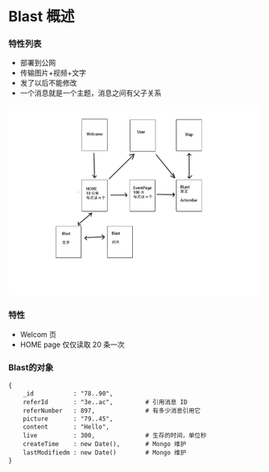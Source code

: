 Blast 概述
======

### 特性列表

* 部署到公网
* 传输图片+视频+文字
* 发了以后不能修改
* 一个消息就是一个主题，消息之间有父子关系

![](UI-brief.png)

### 特性

* Welcom 页
* HOME page 仅仅读取 20 条一次

### Blast的对象

    {
        _id           : "78..90",
        referId       : "3e..ac",         # 引用消息 ID
        referNumber   : 897,              # 有多少消息引用它
        picture       : "79..45", 
        content       : "Hello", 
        live          : 300,              # 生存的时间，单位秒
        createTime    : new Date(),       # Mongo 维护
        lastModifiedm : new Date()        # Mongo 维护
    }
